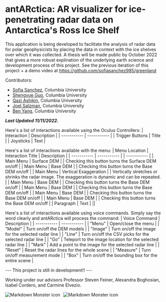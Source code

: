 # antARctica: AR visualizer for ice-penetrating radar data on Antarctica's Ross Ice Shelf

This application is being developed to facilitate the analysis of radar data for polar geophysicists by placing the data in context with the ice shelves over which it was collected. A thesis will be made public by October 2022 that gives a more robust explination of the underlying earth science and development process of this project. See the previous iteration of this project + a demo video at https://github.com/sofiasanchez985/greenland

Contributors:

* [Sofia Sanchez](https://github.com/sofiasanchez985/greenland), Columbia University
* [Shengyue Guo](https://github.com/guosy1998), Columbia University
* [Qazi Ashikin](https://github.com/aizaq1), Columbia University
* [Joel Salzman](https://github.com/joelsalzman), Columbia University
* [Ben Yang](github.com/benplus1/), Columbia University

***Last Updated 11/11/2022.***

Here's a list of interactions available using the Oculus Controllers:
| Interaction | Description |
| ----------- | ----------- |
| Trigger Buttons | Title |
| Joysticks | Text |

Here's a list of interactions available with the menu:
| Menu Location | Interaction Title | Description |
| ----------- | ----------- | | ----------- |
| Main Menu | Surface DEM | | Checking this button turns the Surface DEM on/off |
| Main Menu | Base DEM | | Checking this button turns the Base DEM on/off |
| Main Menu | Vertical Exaggeration | | Vertically stretches or shrinks the radar image. The exaggeration is dynamic and can be repeated. |
| Main Menu | Base DEM | | Checking this button turns the Base DEM on/off |
| Main Menu | Base DEM | | Checking this button turns the Base DEM on/off |
| Main Menu | Base DEM | | Checking this button turns the Base DEM on/off |
| Main Menu | Base DEM | | Checking this button turns the Base DEM on/off |
| Paragraph   | Text        | ||



Here's a list of interactions available using voice commands. Simply say the word clearly and antARctica will process the command:
| Voice Command | Description |
| ----------- | ----------- |
| "Menu" | Open/close the menu |
| "Model" | Turn on/off the DEM models |
| "Image" | Turn on/off the image for the selected radar line |
| "Line" | Turn on/off the CSV picks for the selected radar line |
| "Go" | Teleport to the image location for the selected radar line |
| "Mark" | Add a point to the image for the selected radar line |
| "Reset" | Reset the radar lines for the whole scene |
| "Measure" | Turn on/off measurement mode |
| "Box" | Turn on/off the bounding box for the entire scene |

--- This project is still in development!! ---

Working under our advisors Professor Steven Feiner, Alexandra Boghosian, Isabel Cordero, and Carmine Elvezio.

<img src="https://github.com/sofiasanchez985/antARctica/blob/main/20220508_122402_HoloLens.jpg"      alt="Markdown Monster icon"      style="float: left; margin-right: 10px;" />

<img src="https://github.com/sofiasanchez985/antARctica/blob/main/antARctica%20clips.png"      alt="Markdown Monster icon"      style="float: left; margin-right: 10px;" />
